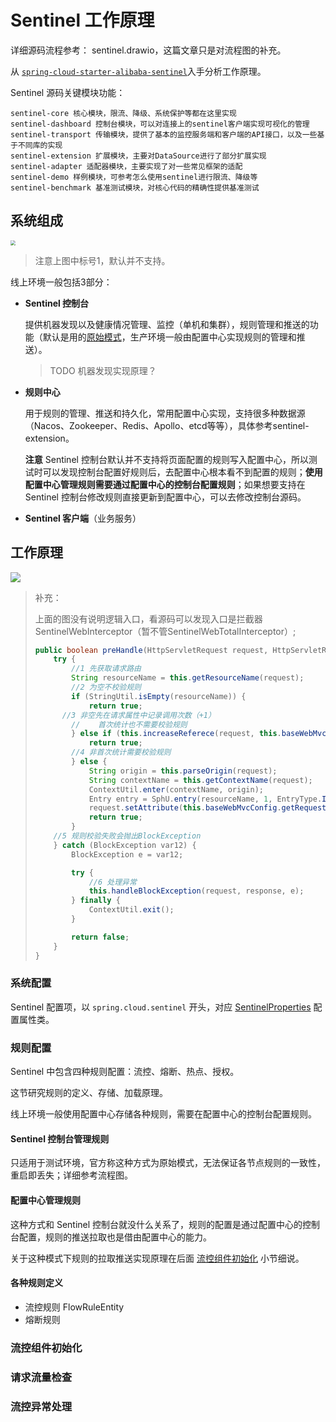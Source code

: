 # Sentinel 工作原理

详细源码流程参考： sentinel.drawio，这篇文章只是对流程图的补充。

从 [`spring-cloud-starter-alibaba-sentinel`](https://mvnrepository.com/artifact/com.alibaba.cloud/spring-cloud-starter-alibaba-sentinel)入手分析工作原理。

Sentinel 源码关键模块功能：

```
sentinel-core 核心模块，限流、降级、系统保护等都在这里实现
sentinel-dashboard 控制台模块，可以对连接上的sentinel客户端实现可视化的管理
sentinel-transport 传输模块，提供了基本的监控服务端和客户端的API接口，以及一些基于不同库的实现
sentinel-extension 扩展模块，主要对DataSource进行了部分扩展实现
sentinel-adapter 适配器模块，主要实现了对一些常见框架的适配
sentinel-demo 样例模块，可参考怎么使用sentinel进行限流、降级等
sentinel-benchmark 基准测试模块，对核心代码的精确性提供基准测试
```



## 系统组成

<img src="https://user-images.githubusercontent.com/9434884/53381986-a0b73f00-39ad-11e9-90cf-b49158ae4b6f.png" style="zoom: 50%;" />

> 注意上图中标号1，默认并不支持。

线上环境一般包括3部分：

+ **Sentinel 控制台**

  提供机器发现以及健康情况管理、监控（单机和集群），规则管理和推送的功能（默认是用的[原始模式](https://github.com/alibaba/Sentinel/wiki/%E5%9C%A8%E7%94%9F%E4%BA%A7%E7%8E%AF%E5%A2%83%E4%B8%AD%E4%BD%BF%E7%94%A8-Sentinel#%E5%8E%9F%E5%A7%8B%E6%A8%A1%E5%BC%8F)，生产环境一般由配置中心实现规则的管理和推送）。

  > TODO 机器发现实现原理？

+ **规则中心**

  用于规则的管理、推送和持久化，常用配置中心实现，支持很多种数据源（Nacos、Zookeeper、Redis、Apollo、etcd等等），具体参考sentinel-extension。

  **注意** Sentinel 控制台默认并不支持将页面配置的规则写入配置中心，所以测试时可以发现控制台配置好规则后，去配置中心根本看不到配置的规则；**使用配置中心管理规则需要通过配置中心的控制台配置规则**；如果想要支持在 Sentinel 控制台修改规则直接更新到配置中心，可以去修改控制台源码。

+ **Sentinel 客户端**（业务服务）



## 工作原理

![](https://sentinelguard.io/docs/zh-cn/img/sentinel-slot-chain-architecture.png)

> 补充：
>
> 上面的图没有说明逻辑入口，看源码可以发现入口是拦截器SentinelWebInterceptor（暂不管SentinelWebTotalInterceptor）; 
>
> ```java
> public boolean preHandle(HttpServletRequest request, HttpServletResponse response, Object handler) throws Exception {
>     try {
>         //1 先获取请求路由
>         String resourceName = this.getResourceName(request);
>         //2 为空不校验规则
>         if (StringUtil.isEmpty(resourceName)) {
>             return true;
> 		//3 非空先在请求属性中记录调用次数（+1）
>         //	首次统计也不需要校验规则
>         } else if (this.increaseReferece(request, this.baseWebMvcConfig.getRequestRefName(), 1) != 1) {
>             return true;
>         //4 非首次统计需要校验规则
>         } else {
>             String origin = this.parseOrigin(request);
>             String contextName = this.getContextName(request);
>             ContextUtil.enter(contextName, origin);
>             Entry entry = SphU.entry(resourceName, 1, EntryType.IN);
>             request.setAttribute(this.baseWebMvcConfig.getRequestAttributeName(), entry);
>             return true;
>         }
>     //5 规则校验失败会抛出BlockException
>     } catch (BlockException var12) {
>         BlockException e = var12;
> 
>         try {
>             //6 处理异常
>             this.handleBlockException(request, response, e);
>         } finally {
>             ContextUtil.exit();
>         }
> 
>         return false;
>     }
> }
> ```

### 系统配置

Sentinel 配置项，以 `spring.cloud.sentinel` 开头，对应 [SentinelProperties](https://github.com/alibaba/spring-cloud-alibaba/blob/master/spring-cloud-alibaba-sentinel/src/main/java/com/alibaba/cloud/sentinel/SentinelProperties.java) 配置属性类。

### 规则配置

Sentinel 中包含四种规则配置：流控、熔断、热点、授权。

这节研究规则的定义、存储、加载原理。

线上环境一般使用配置中心存储各种规则，需要在配置中心的控制台配置规则。

#### Sentinel 控制台管理规则

只适用于测试环境，官方称这种方式为原始模式，无法保证各节点规则的一致性，重启即丢失；详细参考流程图。

#### 配置中心管理规则

这种方式和 Sentinel 控制台就没什么关系了，规则的配置是通过配置中心的控制台配置，规则的推送拉取也是借由配置中心的能力。

关于这种模式下规则的拉取推送实现原理在后面 [流控组件初始化](#流控组件初始化) 小节细说。

#### 各种规则定义

+ 流控规则 FlowRuleEntity
+ 熔断规则

### 流控组件初始化



### 请求流量检查



### 流控异常处理

